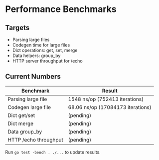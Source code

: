 # Performance Benchmarks

## Targets
- Parsing large files
- Codegen time for large files
- Dict operations: get, set, merge
- Data helpers: group_by
- HTTP server throughput for /echo

## Current Numbers

| Benchmark                     | Result         |
|------------------------------|----------------|
| Parsing large file            | 1548 ns/op (752413 iterations) |
| Codegen large file            | 68.06 ns/op (17084173 iterations) |
| Dict get/set                  | (pending)      |
| Dict merge                    | (pending)      |
| Data group_by                 | (pending)      |
| HTTP /echo throughput         | (pending)      |

Run `go test -bench . ./...` to update results.
